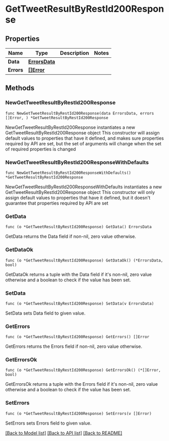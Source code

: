 # GetTweetResultByRestId200Response

## Properties

Name | Type | Description | Notes
------------ | ------------- | ------------- | -------------
**Data** | [**ErrorsData**](ErrorsData.md) |  | 
**Errors** | [**[]Error**](Error.md) |  | 

## Methods

### NewGetTweetResultByRestId200Response

`func NewGetTweetResultByRestId200Response(data ErrorsData, errors []Error, ) *GetTweetResultByRestId200Response`

NewGetTweetResultByRestId200Response instantiates a new GetTweetResultByRestId200Response object
This constructor will assign default values to properties that have it defined,
and makes sure properties required by API are set, but the set of arguments
will change when the set of required properties is changed

### NewGetTweetResultByRestId200ResponseWithDefaults

`func NewGetTweetResultByRestId200ResponseWithDefaults() *GetTweetResultByRestId200Response`

NewGetTweetResultByRestId200ResponseWithDefaults instantiates a new GetTweetResultByRestId200Response object
This constructor will only assign default values to properties that have it defined,
but it doesn't guarantee that properties required by API are set

### GetData

`func (o *GetTweetResultByRestId200Response) GetData() ErrorsData`

GetData returns the Data field if non-nil, zero value otherwise.

### GetDataOk

`func (o *GetTweetResultByRestId200Response) GetDataOk() (*ErrorsData, bool)`

GetDataOk returns a tuple with the Data field if it's non-nil, zero value otherwise
and a boolean to check if the value has been set.

### SetData

`func (o *GetTweetResultByRestId200Response) SetData(v ErrorsData)`

SetData sets Data field to given value.


### GetErrors

`func (o *GetTweetResultByRestId200Response) GetErrors() []Error`

GetErrors returns the Errors field if non-nil, zero value otherwise.

### GetErrorsOk

`func (o *GetTweetResultByRestId200Response) GetErrorsOk() (*[]Error, bool)`

GetErrorsOk returns a tuple with the Errors field if it's non-nil, zero value otherwise
and a boolean to check if the value has been set.

### SetErrors

`func (o *GetTweetResultByRestId200Response) SetErrors(v []Error)`

SetErrors sets Errors field to given value.



[[Back to Model list]](../README.md#documentation-for-models) [[Back to API list]](../README.md#documentation-for-api-endpoints) [[Back to README]](../README.md)



